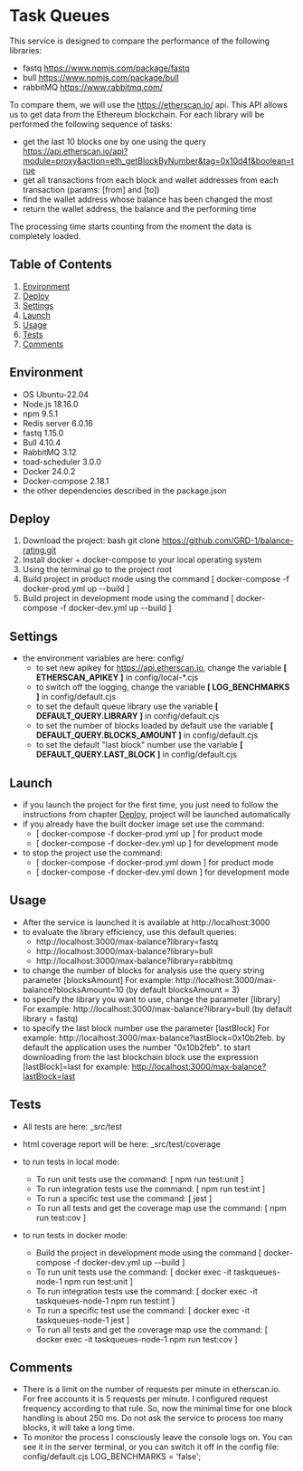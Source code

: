 # Task Queues
This service is designed to compare the performance of the following libraries:
* fastq https://www.npmjs.com/package/fastq
* bull https://www.npmjs.com/package/bull
* rabbitMQ https://www.rabbitmq.com/

To compare them, we will use the https://etherscan.io/ api. This API allows us to get data from the Ethereum blockchain.
For each library will be performed the following sequence of tasks: 
* get the last 10 blocks one by one using the query https://api.etherscan.io/api?module=proxy&action=eth_getBlockByNumber&tag=0x10d4f&boolean=true
* get all transactions from each block and wallet addresses from each transaction (params: [from] and [to])
* find the wallet address whose balance has been changed the most
* return the wallet address, the balance and the performing time  

The processing time starts counting from the moment the data is completely loaded. 

## Table of Contents
1. [Environment](#environment)
2. [Deploy](#deploy)
3. [Settings](#settings)
4. [Launch](#launch)
5. [Usage](#usage)
6. [Tests](#tests)
7. [Comments](#comments)

## Environment

- OS Ubuntu-22.04
- Node.js 18.16.0
- npm 9.5.1
- Redis server 6.0.16
- fastq 1.15.0
- Bull 4.10.4
- RabbitMQ 3.12
- toad-scheduler 3.0.0
- Docker 24.0.2
- Docker-compose 2.18.1
- the other dependencies described in the package.json

## Deploy <a id="deploy"></a>

1. Download the project: bash git clone https://github.com/GRD-1/balance-rating.git
2. Install docker + docker-compose to your local operating system
3. Using the terminal go to the project root
4. Build project in product mode using the command [ docker-compose -f docker-prod.yml up --build ]
5. Build project in development mode using the command [ docker-compose -f docker-dev.yml up --build ]

## Settings

* the environment variables are here: config/
  * to set new apikey for https://api.etherscan.io, change the variable __[ ETHERSCAN_APIKEY ]__ in config/local-*.cjs
  * to switch off the logging, change the variable __[ LOG_BENCHMARKS ]__ in config/default.cjs
  * to set the default queue library use the variable __[ DEFAULT_QUERY.LIBRARY ]__ in config/default.cjs
  * to set the number of blocks loaded by default use the variable __[ DEFAULT_QUERY.BLOCKS_AMOUNT ]__ in config/default.cjs
  * to set the default "last block" number use the variable __[ DEFAULT_QUERY.LAST_BLOCK ]__ in config/default.cjs

## Launch

* if you launch the project for the first time, you just need to follow the instructions from chapter [Deploy](#deploy), 
project will be launched automatically
* if you already have the built docker image set use the command:
  * [ docker-compose -f docker-prod.yml up ] for product mode
  * [ docker-compose -f docker-dev.yml up ] for development mode
* to stop the project use the command:
  * [ docker-compose -f docker-prod.yml down ] for product mode
  * [ docker-compose -f docker-dev.yml down ] for development mode

## Usage

* After the service is launched it is available at http://localhost:3000
* to evaluate the library efficiency, use this default queries: 
  * http://localhost:3000/max-balance?library=fastq
  * http://localhost:3000/max-balance?library=bull
  * http://localhost:3000/max-balance?library=rabbitmq
* to change the number of blocks for analysis use the query string parameter [blocksAmount]
  For example: http://localhost:3000/max-balance?blocksAmount=10 (by default blocksAmount = 3)
* to specify the library you want to use, change the parameter [library]
  For example: http://localhost:3000/max-balance?library=bull (by default library = fastq)
* to specify the last block number use the parameter [lastBlock]
  For example: http://localhost:3000/max-balance?lastBlock=0x10b2feb. 
  by default the application uses the number "0x10b2feb". 
  to start downloading from the last blockchain block use the expression [lastBlock]=last
  for example: <a href = "http://localhost:3000/max-balance?lastBlock=last">http://localhost:3000/max-balance?lastBlock=last</a>

## Tests

* All tests are here: _src/test
* html coverage report will be here: _src/test/coverage

* to run tests in local mode:
  * To run unit tests use the command: [ npm run test:unit ]
  * To run integration tests use the command: [ npm run test:int ]
  * To run a specific test use the command: [ jest <pathToSpecificTest> ]
  * To run all tests and get the coverage map use the command: [ npm run test:cov ]

* to run tests in docker mode:
  * Build the project in development mode using the command [ docker-compose -f docker-dev.yml up --build ]
  * To run unit tests use the command: [ docker exec -it taskqueues-node-1 npm run test:unit ]
  * To run integration tests use the command: [ docker exec -it taskqueues-node-1 npm run test:int ]
  * To run a specific test use the command: [ docker exec -it taskqueues-node-1 jest <pathToSpecificTest> ]
  * To run all tests and get the coverage map use the command: [ docker exec -it taskqueues-node-1 npm run test:cov ]

## Comments

* There is a limit on the number of requests per minute in etherscan.io. For free accounts it is 5 requests per minute. 
I configured request frequency according to that rule. So, now the minimal time for one block handling is about 250 ms. 
Do not ask the service to process too many blocks, it will take a long time. 
* To monitor the process I consciously leave the console logs on. You can see it in the server terminal, 
or you can switch it off in the config file: config/default.cjs LOG_BENCHMARKS = 'false';   
